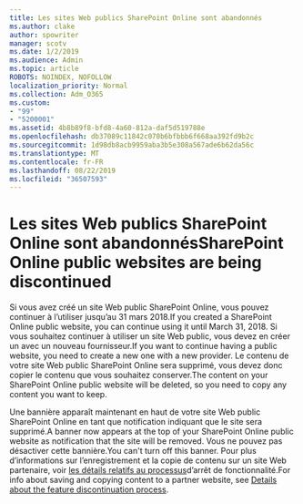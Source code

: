 ```yaml
---
title: Les sites Web publics SharePoint Online sont abandonnés
ms.author: clake
author: spowriter
manager: scotv
ms.date: 1/2/2019
ms.audience: Admin
ms.topic: article
ROBOTS: NOINDEX, NOFOLLOW
localization_priority: Normal
ms.collection: Adm_O365
ms.custom:
- "99"
- "5200001"
ms.assetid: 4b8b89f8-bfd8-4a60-812a-daf5d519788e
ms.openlocfilehash: db37089c11842c070b6bfbbb6f668aa392fd9b2c
ms.sourcegitcommit: 1d98db8acb9959aba3b5e308a567ade6b62da56c
ms.translationtype: MT
ms.contentlocale: fr-FR
ms.lasthandoff: 08/22/2019
ms.locfileid: "36507593"
---
```

# <a name="sharepoint-online-public-websites-are-being-discontinued"></a><span data-ttu-id="a8a55-102">Les sites Web publics SharePoint Online sont abandonnés</span><span class="sxs-lookup"><span data-stu-id="a8a55-102">SharePoint Online public websites are being discontinued</span></span>

<span data-ttu-id="a8a55-103">Si vous avez créé un site Web public SharePoint Online, vous pouvez continuer à l’utiliser jusqu’au 31 mars 2018.</span><span class="sxs-lookup"><span data-stu-id="a8a55-103">If you created a SharePoint Online public website, you can continue using it until March 31, 2018.</span></span> <span data-ttu-id="a8a55-104">Si vous souhaitez continuer à utiliser un site Web public, vous devez en créer un avec un nouveau fournisseur.</span><span class="sxs-lookup"><span data-stu-id="a8a55-104">If you want to continue having a public website, you need to create a new one with a new provider.</span></span> <span data-ttu-id="a8a55-105">Le contenu de votre site Web public SharePoint Online sera supprimé, vous devez donc copier le contenu que vous souhaitez conserver.</span><span class="sxs-lookup"><span data-stu-id="a8a55-105">The content on your SharePoint Online public website will be deleted, so you need to copy any content you want to keep.</span></span>
  
<span data-ttu-id="a8a55-106">Une bannière apparaît maintenant en haut de votre site Web public SharePoint Online en tant que notification indiquant que le site sera supprimé.</span><span class="sxs-lookup"><span data-stu-id="a8a55-106">A banner now appears at the top of your SharePoint Online public website as notification that the site will be removed.</span></span> <span data-ttu-id="a8a55-107">Vous ne pouvez pas désactiver cette bannière.</span><span class="sxs-lookup"><span data-stu-id="a8a55-107">You can't turn off this banner.</span></span> <span data-ttu-id="a8a55-108">Pour plus d’informations sur l’enregistrement et la copie de contenu sur un site Web partenaire, voir [les détails relatifs au processus](https://go.microsoft.com/fwlink/?linkid=866980)d’arrêt de fonctionnalité.</span><span class="sxs-lookup"><span data-stu-id="a8a55-108">For info about saving and copying content to a partner website, see [Details about the feature discontinuation process](https://go.microsoft.com/fwlink/?linkid=866980).</span></span>
  